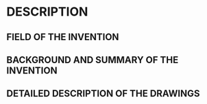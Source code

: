 # DESCRIPTION

## FIELD OF THE INVENTION

## BACKGROUND AND SUMMARY OF THE INVENTION

## DETAILED DESCRIPTION OF THE DRAWINGS

